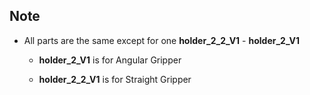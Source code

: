 ## Note

* All parts are the same except for one **holder_2_2_V1** - **holder_2_V1**

  * **holder_2_V1** is for Angular Gripper

  * **holder_2_2_V1** is for Straight Gripper
